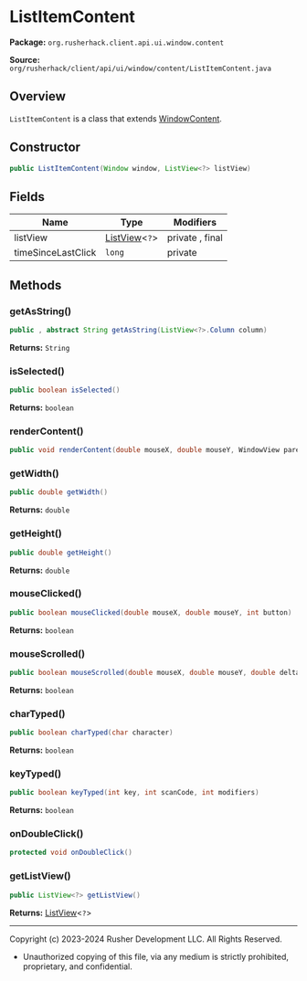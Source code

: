 # ListItemContent

**Package:** `org.rusherhack.client.api.ui.window.content`

**Source:** `org/rusherhack/client/api/ui/window/content/ListItemContent.java`

## Overview

`ListItemContent` is a class that extends [WindowContent](WindowContent.md).

## Constructor

```java
public ListItemContent(Window window, ListView<?> listView)
```

## Fields

| Name | Type | Modifiers |
|------|------|----------|
| listView | [ListView](ListView.md)<`?`> | private , final |
| timeSinceLastClick | `long` | private |


## Methods

### getAsString()

```java
public , abstract String getAsString(ListView<?>.Column column)
```

**Returns:** `String`

### isSelected()

```java
public boolean isSelected()
```

**Returns:** `boolean`

### renderContent()

```java
public void renderContent(double mouseX, double mouseY, WindowView parent)
```

### getWidth()

```java
public double getWidth()
```

**Returns:** `double`

### getHeight()

```java
public double getHeight()
```

**Returns:** `double`

### mouseClicked()

```java
public boolean mouseClicked(double mouseX, double mouseY, int button)
```

**Returns:** `boolean`

### mouseScrolled()

```java
public boolean mouseScrolled(double mouseX, double mouseY, double delta)
```

**Returns:** `boolean`

### charTyped()

```java
public boolean charTyped(char character)
```

**Returns:** `boolean`

### keyTyped()

```java
public boolean keyTyped(int key, int scanCode, int modifiers)
```

**Returns:** `boolean`

### onDoubleClick()

```java
protected void onDoubleClick()
```

### getListView()

```java
public ListView<?> getListView()
```

**Returns:** [ListView](ListView.md)<`?`>

---

Copyright (c) 2023-2024 Rusher Development LLC. All Rights Reserved.
* Unauthorized copying of this file, via any medium is strictly prohibited, proprietary, and confidential.
